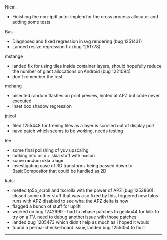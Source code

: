 Nical:
* Finishing the non-ipdl actor implem for the cross process allocator and adding some tests



Bas
* Diagnosed and fixed regression in svg rendering (bug 1251431)
* Landed resize regression fix (bug 1251778)



mstange
* landed fix for using tiles inside container layers, should hopefully reduce the number of giant allocations on Android (bug 1221094)
* don't remember the rest



mchang
* bisected random flashes on print preview, hinted at APZ but code never executed
* inset box shadow regression



jnicol
* filed 1255448 for freeing tiles as a layer is scrolled out of display port
* have patch which seems to be working, needs testing



lee
* some final polishing of yuv upscaling
* looking into os x + skia stuff with mason
* some random skia triage
* investigating case of 3D transforms being passed down to BasicCompositor that could be handled as 2D



kats:
* melted tp5o_scroll and tscrollx with the power of APZ (bug 1253860). closed some other stuff that was also fixed by this, triggered new talos runs with APZ disabled to see what the APZ delta is now
* flagged a bunch of stuff for uplift
* worked on bug 1242690 - had to rebase patches to gecko44 for kilik to try on a TV. need to debug another issue with those patches
* landed bug 1205473 which didn't help as much as i hoped it would
* found a perma-checkerboard issue, landed bug 1255054 to fix it



________________


